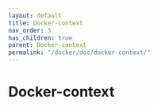 ```yaml
---
layout: default
title: Docker-context
nav_order: 3
has_children: true
parent: Docker-context
permalink: "/docker/doc/docker-context/"
---
```


# Docker-context
